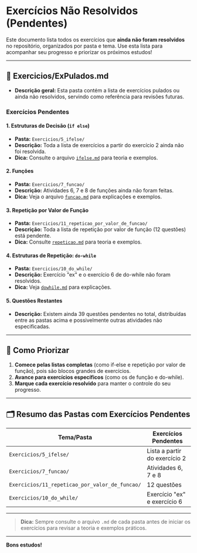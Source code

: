 # Exercícios Não Resolvidos (Pendentes)

Este documento lista todos os exercícios que **ainda não foram resolvidos** no repositório, organizados por pasta e tema. Use esta lista para acompanhar seu progresso e priorizar os próximos estudos!

---

## 📂 Exercicios/ExPulados.md

- **Descrição geral:** Esta pasta contém a lista de exercícios pulados ou ainda não resolvidos, servindo como referência para revisões futuras.

### Exercícios Pendentes

#### 1. Estruturas de Decisão (`if else`)
- **Pasta:** `Exercicios/5_ifelse/`
- **Descrição:** Toda a lista de exercícios a partir do exercício 2 ainda não foi resolvida.
- **Dica:** Consulte o arquivo [`ifelse.md`](Exercicios/5_ifelse/ifelse.md) para teoria e exemplos.

#### 2. Funções
- **Pasta:** `Exercicios/7_funcao/`
- **Descrição:** Atividades 6, 7 e 8 de funções ainda não foram feitas.
- **Dica:** Veja o arquivo [`funcao.md`](Exercicios/7_funcao/funcao.md) para explicações e exemplos.

#### 3. Repetição por Valor de Função
- **Pasta:** `Exercicios/11_repeticao_por_valor_de_funcao/`
- **Descrição:** Toda a lista de repetição por valor de função (12 questões) está pendente.
- **Dica:** Consulte [`repeticao.md`](Exercicios/11_repeticao_por_valor_de_funcao/repeticao.md) para teoria e exemplos.

#### 4. Estruturas de Repetição: `do-while`
- **Pasta:** `Exercicios/10_do_while/`
- **Descrição:** Exercício "ex" e o exercício 6 de do-while não foram resolvidos.
- **Dica:** Veja [`dowhile.md`](Exercicios/10_do_while/dowhile.md) para explicações.

#### 5. Questões Restantes
- **Descrição:** Existem ainda 39 questões pendentes no total, distribuídas entre as pastas acima e possivelmente outras atividades não especificadas.

---

## 📌 Como Priorizar

1. **Comece pelas listas completas** (como if-else e repetição por valor de função), pois são blocos grandes de exercícios.
2. **Avance para exercícios específicos** (como os de função e do-while).
3. **Marque cada exercício resolvido** para manter o controle do seu progresso.

---

## 🗂️ Resumo das Pastas com Exercícios Pendentes

| Tema/Pasta                                    | Exercícios Pendentes                |
|-----------------------------------------------|-------------------------------------|
| `Exercicios/5_ifelse/`                        | Lista a partir do exercício 2       |
| `Exercicios/7_funcao/`                        | Atividades 6, 7 e 8                 |
| `Exercicios/11_repeticao_por_valor_de_funcao/`| 12 questões                         |
| `Exercicios/10_do_while/`                     | Exercício "ex" e exercício 6        |

---

> **Dica:** Sempre consulte o arquivo `.md` de cada pasta antes de iniciar os exercícios para revisar a teoria e exemplos práticos.

---

**Bons estudos!**